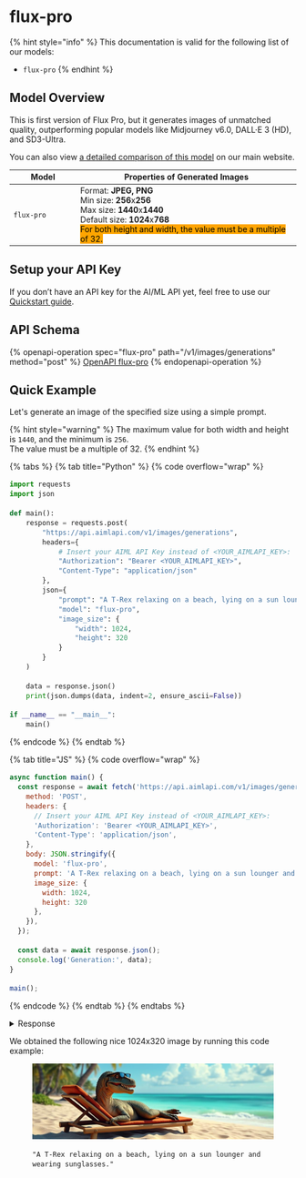 # flux-pro

{% hint style="info" %}
This documentation is valid for the following list of our models:

* `flux-pro`
{% endhint %}

## Model Overview

This is first version of Flux Pro, but it generates images of unmatched quality, outperforming popular models like Midjourney v6.0, DALL·E 3 (HD), and SD3-Ultra.&#x20;

You can also view [a detailed comparison of this model](https://aimlapi.com/comparisons/flux-1-vs-dall-e-3) on our main website.

<table data-full-width="true"><thead><tr><th width="149">Model</th><th width="593">Properties of Generated Images</th></tr></thead><tbody><tr><td><code>flux-pro</code></td><td>Format: <strong>JPEG, PNG</strong><br>Min size: <strong>256</strong>x<strong>256</strong><br>Max size: <strong>1440</strong>x<strong>1440</strong><br>Default size: <strong>1024</strong>x<strong>768</strong><br><mark style="background-color:orange;">For both height and width, the value must be a multiple of 32.</mark></td></tr></tbody></table>



## Setup your API Key

If you don’t have an API key for the AI/ML API yet, feel free to use our [Quickstart guide](https://docs.aimlapi.com/quickstart/setting-up).

## API Schema

{% openapi-operation spec="flux-pro" path="/v1/images/generations" method="post" %}
[OpenAPI flux-pro](https://raw.githubusercontent.com/aimlapi/api-docs/refs/heads/main/docs/api-references/image-models/flux/flux-pro.json)
{% endopenapi-operation %}

## Quick Example

Let's generate an image of the specified size using a simple prompt.

{% hint style="warning" %}
The maximum value for both width and height is `1440`, and the minimum is `256`. \
The value must be a multiple of 32.
{% endhint %}

{% tabs %}
{% tab title="Python" %}
{% code overflow="wrap" %}
```python
import requests
import json

def main():
    response = requests.post(
        "https://api.aimlapi.com/v1/images/generations",
        headers={
            # Insert your AIML API Key instead of <YOUR_AIMLAPI_KEY>:
            "Authorization": "Bearer <YOUR_AIMLAPI_KEY>",
            "Content-Type": "application/json"
        },
        json={
            "prompt": "A T-Rex relaxing on a beach, lying on a sun lounger and wearing sunglasses.",
            "model": "flux-pro",
            "image_size": {
                "width": 1024,
                "height": 320 
            }
        }
    )
    
    data = response.json()
    print(json.dumps(data, indent=2, ensure_ascii=False))

if __name__ == "__main__": 
    main()   
```
{% endcode %}
{% endtab %}

{% tab title="JS" %}
{% code overflow="wrap" %}
```javascript
async function main() {
  const response = await fetch('https://api.aimlapi.com/v1/images/generations', {
    method: 'POST',
    headers: {
      // Insert your AIML API Key instead of <YOUR_AIMLAPI_KEY>:
      'Authorization': 'Bearer <YOUR_AIMLAPI_KEY>',
      'Content-Type': 'application/json',
    },
    body: JSON.stringify({
      model: 'flux-pro',
      prompt: 'A T-Rex relaxing on a beach, lying on a sun lounger and wearing sunglasses.',
      image_size: {
        width: 1024,
        height: 320
      },
    }),
  });

  const data = await response.json();
  console.log('Generation:', data);
}

main();
```
{% endcode %}
{% endtab %}
{% endtabs %}

<details>

<summary>Response</summary>

{% code overflow="wrap" %}
```json
{
  images: [
    {
      url: 'https://cdn.aimlapi.com/squirrel/files/elephant/G1UYumZngIkBozNrfiztZ_8d758419045c4c16b563511d6f5f3966.jpg',
      width: 1024,
      height: 320,
      content_type: 'image/jpeg'
    }
  ],
  timings: {},
  seed: 711728385,
  has_nsfw_concepts: [ false ],
  prompt: 'A T-Rex relaxing on a beach, lying on a sun lounger and wearing sunglasses.'
}
```
{% endcode %}

</details>

We obtained the following nice 1024x320 image by running this code example:

<div align="left"><figure><img src="../../../.gitbook/assets/G1UYumZngIkBozNrfiztZ_8d758419045c4c16b563511d6f5f3966.jpg" alt=""><figcaption><p><code>"A T-Rex relaxing on a beach, lying on a sun lounger and wearing sunglasses."</code></p></figcaption></figure></div>
